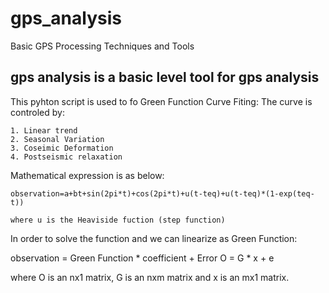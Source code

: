 # gps_analysis
Basic GPS Processing Techniques and Tools

## gps analysis is a basic level tool for gps analysis

This pyhton script is used to fo Green Function Curve Fiting:
  The curve is controled by:
  
    1. Linear trend
    2. Seasonal Variation
    3. Coseimic Deformation
    4. Postseismic relaxation
    
  Mathematical expression is as below:
  
    observation=a+bt+sin(2pi*t)+cos(2pi*t)+u(t-teq)+u(t-teq)*(1-exp(teq-t))
  
    where u is the Heaviside fuction (step function)
  
  In order to solve the function and we can linearize as Green Function:
  
  observation = Green Function * coefficient + Error
      O       =       G        *     x       +   e
  
  where O is an nx1 matrix, G is an nxm matrix and x is an mx1 matrix.
  
